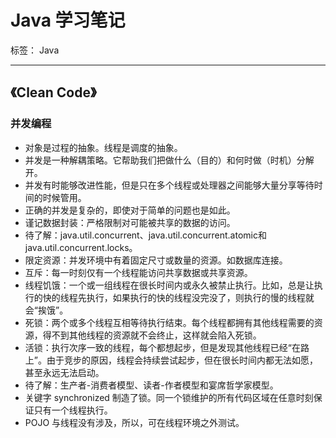 # Java 学习笔记

标签： Java

---

## 《Clean Code》

### 并发编程

- 对象是过程的抽象。线程是调度的抽象。
- 并发是一种解耦策略。它帮助我们把做什么（目的）和何时做（时机）分解开。
- 并发有时能够改进性能，但是只在多个线程或处理器之间能够大量分享等待时间的时候管用。
- 正确的并发是复杂的，即使对于简单的问题也是如此。
- 谨记数据封装：严格限制对可能被共享的数据的访问。
- 待了解：java.util.concurrent、java.util.concurrent.atomic和java.util.concurrent.locks。
- 限定资源：并发环境中有着固定尺寸或数量的资源。如数据库连接。
- 互斥：每一时刻仅有一个线程能访问共享数据或共享资源。
- 线程饥饿：一个或一组线程在很长时间内或永久被禁止执行。比如，总是让执行的快的线程先执行，如果执行的快的线程没完没了，则执行的慢的线程就会“挨饿”。
- 死锁：两个或多个线程互相等待执行结束。每个线程都拥有其他线程需要的资源，得不到其他线程的资源就不会终止，这样就会陷入死锁。
- 活锁：执行次序一致的线程，每个都想起步，但是发现其他线程已经“在路上”。由于竞步的原因，线程会持续尝试起步，但在很长时间内都无法如愿，甚至永远无法启动。
- 待了解：生产者-消费者模型、读者-作者模型和宴席哲学家模型。
- 关键字 synchronized 制造了锁。同一个锁维护的所有代码区域在任意时刻保证只有一个线程执行。
- POJO 与线程没有涉及，所以，可在线程环境之外测试。
